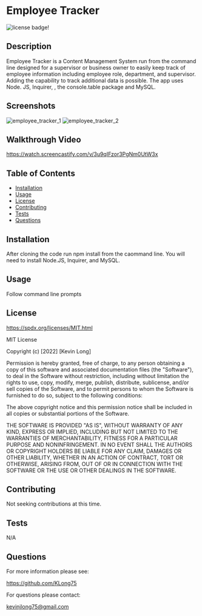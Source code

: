 # Employee Tracker

![license badge!](https://img.shields.io/badge/license-MIT-blue)

## Description
Employee Tracker is a Content Management System run from the command line designed for a supervisor or business owner to easily keep track of employee information including employee role, department, and supervisor. Adding the capability to track additional data is possible. The app uses Node. JS, Inquirer, , the console.table package and MySQL. 

## Screenshots
![employee_tracker_1](https://user-images.githubusercontent.com/98487770/167485518-1f1db830-7406-4ee7-937f-135104522fb9.png)
![employee_tracker_2](https://user-images.githubusercontent.com/98487770/167485547-abef949a-baef-4ff0-a0bc-a5ee138df0fa.png)

## Walkthrough Video
https://watch.screencastify.com/v/3u9qIFzor3PgNm0UtW3x

## Table of Contents
- [Installation](#installation)
- [Usage](#usage)
- [License](#license)
- [Contributing](#contributing)
- [Tests](#tests)
- [Questions](#questions)
    
## Installation
After cloning the code run npm install from the caommand line. You will need to install Node.JS, Inquirer, and MySQL.

## Usage
Follow command line prompts

## License
https://spdx.org/licenses/MIT.html

MIT License

Copyright (c) [2022] [Kevin Long]
    
Permission is hereby granted, free of charge, to any person obtaining a copy
of this software and associated documentation files (the "Software"), to deal
in the Software without restriction, including without limitation the rights
to use, copy, modify, merge, publish, distribute, sublicense, and/or sell
copies of the Software, and to permit persons to whom the Software is
furnished to do so, subject to the following conditions:
    
The above copyright notice and this permission notice shall be included in all
copies or substantial portions of the Software.
    
THE SOFTWARE IS PROVIDED "AS IS", WITHOUT WARRANTY OF ANY KIND, EXPRESS OR
IMPLIED, INCLUDING BUT NOT LIMITED TO THE WARRANTIES OF MERCHANTABILITY,
FITNESS FOR A PARTICULAR PURPOSE AND NONINFRINGEMENT. IN NO EVENT SHALL THE
AUTHORS OR COPYRIGHT HOLDERS BE LIABLE FOR ANY CLAIM, DAMAGES OR OTHER
LIABILITY, WHETHER IN AN ACTION OF CONTRACT, TORT OR OTHERWISE, ARISING FROM,
OUT OF OR IN CONNECTION WITH THE SOFTWARE OR THE USE OR OTHER DEALINGS IN THE
SOFTWARE.

## Contributing
Not seeking contributions at this time.

## Tests
N/A

## Questions

For more information please see:

https://github.com/KLong75

For questions please contact:

[kevinjlong75@gmail.com](mailto:kevinjlong75@gmail.com)
